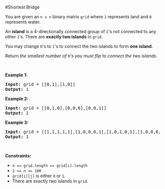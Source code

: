 #Shortest Bridge
<p>You are given an <code>n x n</code> binary matrix <code>grid</code> where <code>1</code> represents land and <code>0</code> represents water.</p>
<p>An <strong>island</strong> is a 4-directionally connected group of <code>1</code>'s not connected to any other <code>1</code>'s. There are <strong>exactly two islands</strong> in <code>grid</code>.</p>
<p>You may change <code>0</code>'s to <code>1</code>'s to connect the two islands to form <strong>one island</strong>.</p>
<p>Return <em>the smallest number of </em><code>0</code><em>'s you must flip to connect the two islands</em>.</p>
<p> </p>
<p><strong class="example">Example 1:</strong></p>
<pre><strong>Input:</strong> grid = [[0,1],[1,0]]
<strong>Output:</strong> 1
</pre>
<p><strong class="example">Example 2:</strong></p>
<pre><strong>Input:</strong> grid = [[0,1,0],[0,0,0],[0,0,1]]
<strong>Output:</strong> 2
</pre>
<p><strong class="example">Example 3:</strong></p>
<pre><strong>Input:</strong> grid = [[1,1,1,1,1],[1,0,0,0,1],[1,0,1,0,1],[1,0,0,0,1],[1,1,1,1,1]]
<strong>Output:</strong> 1
</pre>
<p> </p>
<p><strong>Constraints:</strong></p>
<ul>
<li><code>n == grid.length == grid[i].length</code></li>
<li><code>2 &lt;= n &lt;= 100</code></li>
<li><code>grid[i][j]</code> is either <code>0</code> or <code>1</code>.</li>
<li>There are exactly two islands in <code>grid</code>.</li>
</ul>
